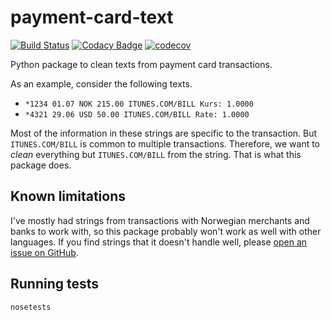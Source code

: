 # payment-card-text

[![Build Status](https://travis-ci.org/yhoiseth/payment-card-text.svg?branch=master)](https://travis-ci.org/yhoiseth/payment-card-text)
[![Codacy Badge](https://api.codacy.com/project/badge/Grade/cef3ee7d86c4402993b484e4de7867a5)](https://app.codacy.com/app/yhoiseth/payment-card-text?utm_source=github.com&utm_medium=referral&utm_content=yhoiseth/payment-card-text&utm_campaign=badger)
[![codecov](https://codecov.io/gh/yhoiseth/payment-card-text/branch/master/graph/badge.svg)](https://codecov.io/gh/yhoiseth/payment-card-text)

Python package to clean texts from payment card transactions.

As an example, consider the following texts.
 - `*1234 01.07 NOK 215.00 ITUNES.COM/BILL Kurs: 1.0000`
 - `*4321 29.06 USD 50.00 ITUNES.COM/BILL Rate: 1.0000`
 
Most of the information in these strings are specific to the transaction. But `ITUNES.COM/BILL` is common to multiple transactions. Therefore, we want to _clean_ everything but `ITUNES.COM/BILL` from the string. That is what this package does.

## Known limitations

I've mostly had strings from transactions with Norwegian merchants and banks to work with, so this package probably won't work as well with other languages. If you find strings that it doesn't handle well, please [open an issue on GitHub](https://github.com/yhoiseth/payment-card-text/issues/new).

## Running tests

`nosetests`
